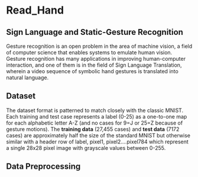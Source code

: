 # Read_Hand

## Sign Language and Static-Gesture Recognition
Gesture recognition is an open problem in the area of machine vision, a field of computer science that enables systems to emulate human vision. Gesture recognition has many applications in improving human-computer interaction, and one of them is in the field of Sign Language Translation, wherein a video sequence of symbolic hand gestures is translated into natural language.

## Dataset
The dataset format is patterned to match closely with the classic MNIST. Each training and test case represents a label (0-25) as a one-to-one map for each alphabetic letter A-Z (and no cases for 9=J or 25=Z because of gesture motions). The __training data__ (27,455 cases) and __test data__ (7172 cases) are approximately half the size of the standard MNIST but otherwise similar with a header row of label, pixel1, pixel2....pixel784 which represent a single 28x28 pixel image with grayscale values between 0-255. 

## Data Preprocessing

